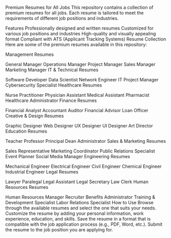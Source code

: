 Premium Resumes for All Jobs
This repository contains a collection of premium resumes for all jobs. Each resume is tailored to meet the requirements of different job positions and industries.

Features
Professionally designed and written resumes
Customized for various job positions and industries
High-quality and visually appealing format
Compliant with ATS (Applicant Tracking Systems)
Resume Collection
Here are some of the premium resumes available in this repository:

Management Resumes

General Manager
Operations Manager
Project Manager
Sales Manager
Marketing Manager
IT & Technical Resumes

Software Developer
Data Scientist
Network Engineer
IT Project Manager
Cybersecurity Specialist
Healthcare Resumes

Nurse Practitioner
Physician Assistant
Medical Assistant
Pharmacist
Healthcare Administrator
Finance Resumes

Financial Analyst
Accountant
Auditor
Financial Advisor
Loan Officer
Creative & Design Resumes

Graphic Designer
Web Designer
UX Designer
UI Designer
Art Director
Education Resumes

Teacher
Professor
Principal
Dean
Administrator
Sales & Marketing Resumes

Sales Representative
Marketing Coordinator
Public Relations Specialist
Event Planner
Social Media Manager
Engineering Resumes

Mechanical Engineer
Electrical Engineer
Civil Engineer
Chemical Engineer
Industrial Engineer
Legal Resumes

Lawyer
Paralegal
Legal Assistant
Legal Secretary
Law Clerk
Human Resources Resumes

Human Resources Manager
Recruiter
Benefits Administrator
Training & Development Specialist
Labor Relations Specialist
How to Use
Browse through the available resumes and select the one that suits your needs.
Customize the resume by adding your personal information, work experience, education, and skills.
Save the resume in a format that is compatible with the job application process (e.g., PDF, Word, etc.).
Submit the resume to the job position you are applying for.
